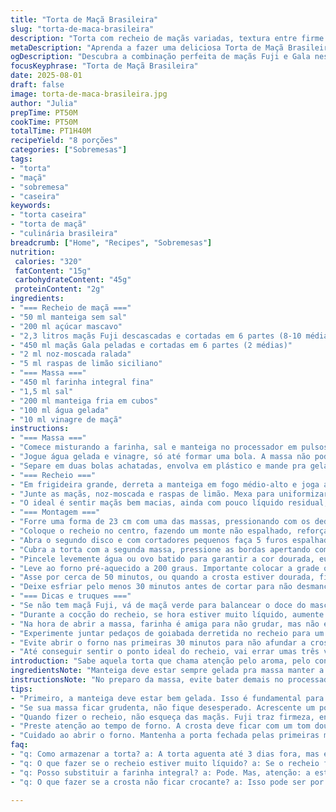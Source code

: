 ```yaml
---
title: "Torta de Maçã Brasileira"
slug: "torta-de-maca-brasileira"
description: "Torta com recheio de maçãs variadas, textura entre firme e macia, crosta amanteigada. Combina duas maçãs diferentes para um resultado complexo, com toque de especiarias renovado pela noz-moscada e limão. Crosta feita com farinha integral reforça sabor e resistência. Ponto certo no forno é chave, textura da massa contra o toque ao olho. Variação do tradicional francês, mas com adaptação brasileira nas proporções e ingredientes, garantindo torta suculenta e pouco doce."
metaDescription: "Aprenda a fazer uma deliciosa Torta de Maçã Brasileira com toque especial de especiarias e crosta amanteigada"
ogDescription: "Descubra a combinação perfeita de maçãs Fuji e Gala nesta Torta de Maçã Brasileira, com uma crosta crocante e suculenta"
focusKeyphrase: "Torta de Maçã Brasileira"
date: 2025-08-01
draft: false
image: torta-de-maca-brasileira.jpg
author: "Julia"
prepTime: PT50M
cookTime: PT50M
totalTime: PT1H40M
recipeYield: "8 porções"
categories: ["Sobremesas"]
tags:
- "torta"
- "maçã"
- "sobremesa"
- "caseira"
keywords:
- "torta caseira"
- "torta de maçã"
- "culinária brasileira"
breadcrumb: ["Home", "Recipes", "Sobremesas"]
nutrition: 
 calories: "320"
 fatContent: "15g"
 carbohydrateContent: "45g"
 proteinContent: "2g"
ingredients:
- "=== Recheio de maçã ==="
- "50 ml manteiga sem sal"
- "200 ml açúcar mascavo"
- "2,3 litros maçãs Fuji descascadas e cortadas em 6 partes (8-10 médias)"
- "450 ml maçãs Gala peladas e cortadas em 6 partes (2 médias)"
- "2 ml noz-moscada ralada"
- "5 ml raspas de limão siciliano"
- "=== Massa ==="
- "450 ml farinha integral fina"
- "1,5 ml sal"
- "200 ml manteiga fria em cubos"
- "100 ml água gelada"
- "10 ml vinagre de maçã"
instructions:
- "=== Massa ==="
- "Comece misturando a farinha, sal e manteiga no processador em pulsos curtos. Importante parar quando o tamanho for de ervilhas para garantir crocância, nada de exagerar e deixar a massa pesada."
- "Jogue água gelada e vinagre, só até formar uma bola. A massa não pode ficar grudenta nem seca demais, use as pontas dos dedos para sovar rápido e envolver tudo rapidamente."
- "Separe em duas bolas achatadas, envolva em plástico e mande pra geladeira por pelo menos 30 minutos. Refrigeração ajuda a manteiga firmar e evita encolhimento depois."
- "=== Recheio ==="
- "Em frigideira grande, derreta a manteiga em fogo médio-alto e joga açúcar mascavo até formar uma calda ligeiramente dourada. Não deixe queimar, mexa rápido."
- "Junte as maçãs, noz-moscada e raspas de limão. Mexa para uniformizar e cozinhe mexendo de vez em quando uns 15 a 20 minutos, até que uma parte esteja mole, outra coma açúcar, bem diferente de purê."
- "O ideal é sentir maçãs bem macias, ainda com pouco líquido residual, que engrossa mexendo sempre."
- "=== Montagem ==="
- "Forre uma forma de 23 cm com uma das massas, pressionando com os dedos, incluindo laterais. Se sobrar massa na borda, reserve para decorar."
- "Coloque o recheio no centro, fazendo um monte não espalhado, reforça suculência no meio e crocância nas beiradas."
- "Abra o segundo disco e com cortadores pequenos faça 5 furos espalhados, para vapor sair e evitar bolhas na crosta, mas não mais que isso para manter a umidade."
- "Cubra a torta com a segunda massa, pressione as bordas apertando com os dedos, depois finalize com garfo para evitar abertura no forno."
- "Pincele levemente água ou ovo batido para garantir a cor dourada, eu prefiro água para não pesar no sabor."
- "Leve ao forno pré-aquecido a 200 graus. Importante colocar a grade o mais baixo possível, para crostinha por baixo ficar firme."
- "Asse por cerca de 50 minutos, ou quando a crosta estiver dourada, firme ao toque e o recheio chegar a borbulhar por alguns minutos pelas saídas."
- "Deixe esfriar pelo menos 30 minutos antes de cortar para não desmanchar. Torta aguenta até 3 dias à temperatura ambiente, mas no calor recomendo geladeira para evitar melaço."
- "=== Dicas e truques ==="
- "Se não tem maçã Fuji, vá de maçã verde para balancear o doce do mascavo. Se não tiver vinagre de maçã, suco de limão funciona. Trocar manteiga por margarina não traz crocância, massa perde textura, evite."
- "Durante a cocção do recheio, se hora estiver muito líquido, aumente um pouco o fogo para evaporar. Se secar demais, adicione um fio de água na massa, mas com moderação."
- "Na hora de abrir a massa, farinha é amiga para não grudar, mas não exagere ou torta fica seca e dura."
- "Experimente juntar pedaços de goiabada derretida no recheio para um sabor brasileiro reforçado, vai por mim."
- "Evite abrir o forno nas primeiras 30 minutos para não afundar a crosta."
- "Até conseguir sentir o ponto ideal do recheio, vai errar umas três vezes, paciência e banco de horas na cozinha. Cada fruta tem seu jeito."
introduction: "Sabe aquela torta que chama atenção pelo aroma, pelo contraste textura? Não é só misturar maçã + açúcar. Tem que entender a relação entre a fruta e a crosta. Já testei várias versões, umas ficavam meio aguadas, outras duras como pedra. Combinar maçãs Fuji com Gala não é por acaso, uma firme, outra mais suculenta, cria o jogo de texturas que historicamente tento decifrar. Trocar a canela pela noz-moscada traz um frescor diferente; raspas de limão ajudam a balancear doçura. E nada de farinha branca, farinha integral é pit stop para comer com a consciência mais leve e sabor diferente. Cozinha não é regra, é experimentação até achar o ponto perfeito pra você."
ingredientsNote: "Manteiga deve estar sempre gelada pra massa manter a crocância; substitua por óleo de coco para versão vegana, mas espere massa menos firme. Açúcar mascavo dá cor e umidade sem exagerar no doce; se não tiver, use açúcar demerara, que se aproxima. No lugar das maçãs Fuji, pode trocar por Brasileira Nacional, como a apple juá, adaptando o tempo de cocção para amadurecimento total. Vinagre de maçã é importante para a textura da massa, ajuda na formação do glúten, se não tiver use um pouco de limão. A medida da água é variável, vai até o ponto da massa formar bola, sem grudar nas mãos ou no processador."
instructionsNote: "No preparo da massa, evite bater demais no processador para não aquecer a manteiga. Massa quente = torta dura. Refiltre o recheio após seu cozimento para tirar excesso de líquido, mas não descarte tudo ou torta ficará seca. Cuidado ao fechar a torta, uma borda bem selada evita que o recheio vaze e demore para assar. O tempo no forno é guia, observe cor da crosta e a borbulha do recheio pelas saída – só aí indique que está pronto. Respeite o descanso após o forno para que o recheio firme e não escorra ao cortar. Para pincelar, água é melhor que leite para não amolecer a massa, mas ovo vai dar a cor mais bonita. Se a torta ficar pálida, aumente um pouco o forno nos últimos minutos, fique de olho para não queimar."
tips:
- "Primeiro, a manteiga deve estar bem gelada. Isso é fundamental para a crocância. Se aquecer, a massa vai ficar pesada. E a crosta deve ser leve e quebradiça. Lembre-se: não bata demais no processador. Ensaios anteriores ensinaram isso bem."
- "Se sua massa ficar grudenta, não fique desesperado. Acrescente um pouquinho mais de farinha integral de forma controlada. Mas atenção! Exagerar nessa hora resulta em uma torta seca e dura. A prática é a chave. Experiência é tudo."
- "Quando fizer o recheio, não esqueça das maçãs. Fuji traz firmeza, enquanto Gala dá suculência. Combine! Se não encontrar esses tipos, use maçãs verdes que oferecem a acidez necessária pra equilibrar o doce. Alternativas são sempre boas."
- "Preste atenção ao tempo de forno. A crosta deve ficar com um tom dourado. Isso é um sinal de que está pra ficar do jeito certo. Se ela estiver pálida, aumente um pouco a temperatura. Fique de olho. Queimar não é uma opção."
- "Cuidado ao abrir o forno. Mantenha a porta fechada pelas primeiras meia hora. Isso mantém calor e garante que a torta cresça corretamente. O resultado é essencial. Se abrir e afundar, já era a sua obra-prima."
faq:
- "q: Como armazenar a torta? a: A torta aguenta até 3 dias fora, mas em calor deve ir pra geladeira. Isso previne o mlasa. Mas, se for longa a viagem, leve em caixa fechada."
- "q: O que fazer se o recheio estiver muito líquido? a: Se o recheio ficou úmido demais, aumente o fogo. Deixe evaporar um pouco. Se secar demais, um fio de água ajuda. Simples assim."
- "q: Posso substituir a farinha integral? a: Pode. Mas, atenção: a estrutura muda. A integral traz crocância, a branca amolece. Se não é fã de integral, misture com metade da branca. Funciona."
- "q: O que fazer se a crosta não ficar crocante? a: Isso pode ser por causa da manteiga quente. Use sempre gelada. E aumente o tempo no forno. Não tenha medo de deixar dourar mais."

---
```

